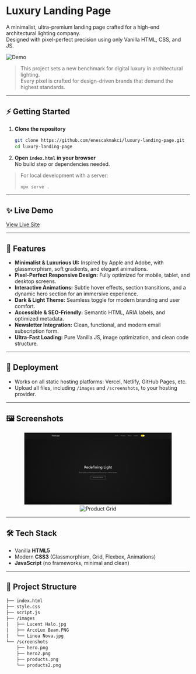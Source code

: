 # Luxury Landing Page

A minimalist, ultra-premium landing page crafted for a high-end architectural lighting company.  
Designed with pixel-perfect precision using only Vanilla HTML, CSS, and JS.

![Demo](demo.gif)

> This project sets a new benchmark for digital luxury in architectural lighting.  
> Every pixel is crafted for design-driven brands that demand the highest standards.

---

## ⚡ Getting Started

1. **Clone the repository**
    ```bash
    git clone https://github.com/enescakmakci/luxury-landing-page.git
    cd luxury-landing-page
    ```
2. **Open `index.html` in your browser**  
    No build step or dependencies needed.

> For local development with a server:
> ```bash
> npx serve .
> ```

---

## ✨ Live Demo

[View Live Site](https://your-live-demo-url.com)

---

## 🚀 Features

- **Minimalist & Luxurious UI:** Inspired by Apple and Adobe, with glassmorphism, soft gradients, and elegant animations.
- **Pixel-Perfect Responsive Design:** Fully optimized for mobile, tablet, and desktop screens.
- **Interactive Animations:** Subtle hover effects, section transitions, and a dynamic hero section for an immersive experience.
- **Dark & Light Theme:** Seamless toggle for modern branding and user comfort.
- **Accessible & SEO-Friendly:** Semantic HTML, ARIA labels, and optimized metadata.
- **Newsletter Integration:** Clean, functional, and modern email subscription form.
- **Ultra-Fast Loading:** Pure Vanilla JS, image optimization, and clean code structure.

---

## 🚢 Deployment

- Works on all static hosting platforms: Vercel, Netlify, GitHub Pages, etc.
- Upload all files, including `/images` and `/screenshots`, to your hosting provider.

---

## 🖼️ Screenshots

<p align="center">
  <img src="./luxury-landing-page/screenshots/hero.png" alt="Hero Section" width="80%" />
  <img src="screenshots/products.png" alt="Product Grid" width="80%" />
</p>

---

## 🛠️ Tech Stack

- Vanilla **HTML5**
- Modern **CSS3** (Glassmorphism, Grid, Flexbox, Animations)
- **JavaScript** (no frameworks, minimal and clean)

---

## 📂 Project Structure

```text
├── index.html
├── style.css
├── script.js
├── /images
│   ├── Lucent Halo.jpg
│   ├── ArcoLux Beam.PNG
│   └── Linea Nova.jpg
└── /screenshots
    ├── hero.png
    ├── hero2.png
    ├── products.png
    └── products2.png
